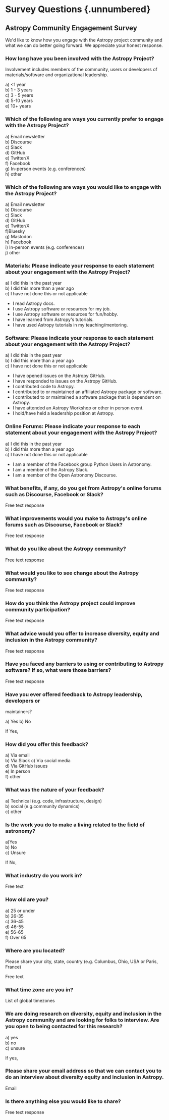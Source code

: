 # Survey Questions {.unnumbered}

## Astropy Community Engagement Survey

We'd like to know how you engage with the Astropy project community and
what we can do better going forward. We appreciate your honest response.

### How long have you been involved with the Astropy Project?

Involvement includes members of the community, users or developers of
materials/software and organizational leadership.

a) <1 year   
b) 1 - 3 years  
c) 3 - 5 years  
d) 5-10 years  
e) 10+ years  

###  Which of the following are ways you currently prefer to engage with the Astropy Project?

a) Email newsletter  
b) Discourse  
c) Slack  
d) GitHub  
e) Twitter/X  
f) Facebook  
g) In-person events (e.g. conferences)  
h) other

### Which of the following are ways you would like to engage with the Astropy Project?

a) Email newsletter  
b) Discourse   
c) Slack  
d) GitHub  
e) Twitter/X  
f)Bluesky  
g) Mastodon  
h) Facebook  
i) In-person events (e.g. conferences)  
j) other

### Materials: Please indicate your response to each statement about your engagement with the Astropy Project?

a) I did this in the past year  
b) I did this more than a year ago  
c) I have not done this or not applicable

- I read Astropy docs.
- I use Astropy software or resources for my job.
- I use Astropy software or resources for fun/hobby.
- I have learned from Astropy\'s tutorials.
- I have used Astropy tutorials in my teaching/mentoring.

### Software: Please indicate your response to each statement about your engagement with the Astropy Project?

a) I did this in the past year  
b) I did this more than a year ago  
c) I have not done this or not applicable

- I have opened issues on the Astropy GitHub.
- I have responded to issues on the Astropy GitHub.
- I contributed code to Astropy.
- I contributed to or maintained an affiliated Astropy package or software.
- I contributed to or maintained a software package that is dependent on Astropy.
- I have attended an Astropy Workshop or other in person event.
- I hold/have held a leadership position at Astropy.

### Online Forums: Please indicate your response to each statement about your engagement with the Astropy Project?

a) I did this in the past year  
b) I did this more than a year ago  
c) I have not done this or not applicable

- I am a member of the Facebook group Python Users in Astronomy.
- I am a member of the Astropy Slack.
- I am a member of the Open Astronomy Discourse.

### What benefits, if any, do you get from Astropy\'s online forums such as Discourse, Facebook or Slack?

Free text response

### What improvements would you make to Astropy\'s online forums such as Discourse, Facebook or Slack?

Free text response

### What do you like about the Astropy community?

Free text response

### What would you like to see change about the Astropy community?

Free text response

### How do you think the Astropy project could improve community participation?

Free text response

### What advice would you offer to increase diversity, equity and inclusion in the Astropy community?

Free text response

### Have you faced any barriers to using or contributing to Astropy software? If so, what were those barriers?

Free text response

### Have you ever offered feedback to Astropy leadership, developers or
maintainers?

a) Yes 
b) No

If Yes,

###  How did you offer this feedback?

a) Via email  
b) Via Slack 
c) Via social media  
d) Via GitHub issues  
e) In person  
f) other

### What was the nature of your feedback?

a) Technical (e.g. code, infrastructure, design)  
b) social (e.g.community dynamics)  
c) other

### Is the work you do to make a living related to the field of astronomy?

a)Yes   
b) No  
c) Unsure  

If No,

### What industry do you work in?

Free text

### How old are you?

a) 25 or under  
b) 26-35  
c) 36-45  
d) 46-55  
e) 56-65  
f) Over 65

### Where are you located?

Please share your city, state, country (e.g. Columbus, Ohio, USA or
Paris, France)

Free text

### What time zone are you in?

List of global timezones

### We are doing research on diversity, equity and inclusion in the Astropy community and are looking for folks to interview. Are you open to being contacted for this research?

a) yes  
b) no  
c) unsure

If yes,

### Please share your email address so that we can contact you to do an interview about diversity equity and inclusion in Astropy.

Email

### Is there anything else you would like to share?

Free text response